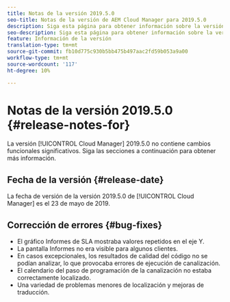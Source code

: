 ```yaml
---
title: Notas de la versión 2019.5.0
seo-title: Notas de la versión de AEM Cloud Manager para 2019.5.0
description: Siga esta página para obtener información sobre la versión 2019.5.0 de Cloud Manager.
seo-description: Siga esta página para obtener información sobre la versión 2019.5.0 de AEM Cloud Manager.
feature: Información de la versión
translation-type: tm+mt
source-git-commit: fb10d775c930b5bb475b497aac2fd59b053a9a00
workflow-type: tm+mt
source-wordcount: '117'
ht-degree: 10%

---
```



# Notas de la versión 2019.5.0 {#release-notes-for}

La versión [!UICONTROL Cloud Manager] 2019.5.0 no contiene cambios funcionales significativos. Siga las secciones a continuación para obtener más información.

## Fecha de la versión {#release-date}

La fecha de versión de la versión 2019.5.0 de [!UICONTROL Cloud Manager] es el 23 de mayo de 2019.


## Corrección de errores {#bug-fixes}

* El gráfico Informes de SLA mostraba valores repetidos en el eje Y.
* La pantalla Informes no era visible para algunos clientes.
* En casos excepcionales, los resultados de calidad del código no se podían analizar, lo que provocaba errores de ejecución de canalización.
* El calendario del paso de programación de la canalización no estaba correctamente localizado.
* Una variedad de problemas menores de localización y mejoras de traducción.